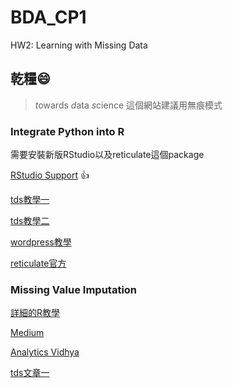 # BDA_CP1

HW2: Learning with Missing Data

## 乾糧:smile:

> *t*owards *d*ata *s*cience 這個網站建議用無痕模式

### Integrate Python into R

需要安裝新版RStudio以及reticulate這個package

[RStudio Support]("https://support.rstudio.com/hc/en-us/articles/1500007929061-Using-Python-with-the-RStudio-IDE?version=2021.09.0%2B351&mode=desktop") :+1:

[tds教學一]("https://towardsdatascience.com/why-choose-between-r-and-python-b12bf409d0d0")

[tds教學二]("https://towardsdatascience.com/five-ways-to-work-seamlessly-between-r-and-python-in-the-same-project-bf173e35fdef")

[wordpress教學]("https://cougrstats.wordpress.com/2021/04/28/using-python-in-r-studio-with-reticulate/")

[reticulate官方]("https://rstudio.github.io/reticulate/")

### Missing Value Imputation

[詳細的R教學]("https://rmisstastic.netlify.app/how-to/impute/missImp.pdf")

[Medium]("https://morton-kuo.medium.com/ml02-na-f2072615158e")

[Analytics Vidhya]("https://www.analyticsvidhya.com/blog/2016/03/tutorial-powerful-packages-imputing-missing-values/")

[tds文章一]("https://towardsdatascience.com/missforest-the-best-missing-data-imputation-algorithm-4d01182aed3")

